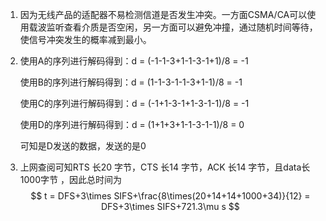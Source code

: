 1. 因为无线产品的适配器不易检测信道是否发生冲突。一方面CSMA/CA可以使用载波监听查看介质是否空闲，另一方面可以避免冲撞，通过随机时间等待，使信号冲突发生的概率减到最小。

2. 使用A的序列进行解码得到：d = (-1-1-3+1-1-3-1+1)/8 = -1

   使用B的序列进行解码得到：d = (1-1-3-1-1-3+1-1)/8 = -1

   使用C的序列进行解码得到：d = (-1+1-3-1+1-3-1-1)/8 = -1

   使用D的序列进行解码得到：d = (1+1+3+1-1-3-1-1)/8 = 0

   可知是D发送的数据，发送的是0

3. 上网查阅可知RTS 长20 字节，CTS 长14 字节，ACK 长14 字节，且data长1000字节 ，因此总时间为
   $$
   t = DFS+3\times SIFS+\frac{8\times(20+14+14+1000+34)}{12} = DFS+3\times SIFS+721.3\mu s
   $$